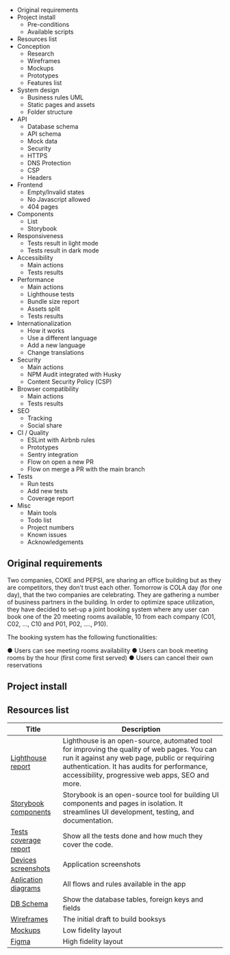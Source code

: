- Original requirements
- Project install
  - Pre-conditions
  - Available scripts
- Resources list
- Conception
  - Research
  - Wireframes
  - Mockups
  - Prototypes
  - Features list
- System design
  - Business rules UML
  - Static pages and assets
  - Folder structure
- API
  - Database schema
  - API schema
  - Mock data
  - Security
  - HTTPS
  - DNS Protection
  - CSP
  - Headers
- Frontend
  - Empty/Invalid states
  - No Javascript allowed
  - 404 pages
- Components
  - List
  - Storybook
- Responsiveness
  - Tests result in light mode
  - Tests result in dark mode
- Accessibility
  - Main actions
  - Tests results
- Performance
  - Main actions
  - Lighthouse tests
  - Bundle size report
  - Assets split
  - Tests results
- Internationalization
  - How it works
  - Use a different language
  - Add a new language
  - Change translations
- Security
  - Main actions
  - NPM Audit integrated with Husky
  - Content Security Policy (CSP)
- Browser compatibility
  - Main actions
  - Tests results
- SEO
  - Tracking
  - Social share
- CI / Quality
  - ESLint with Airbnb rules
  - Prototypes
  - Sentry integration
  - Flow on open a new PR
  - Flow on merge a PR with the main branch
- Tests
  - Run tests
  - Add new tests
  - Coverage report
- Misc
  - Main tools
  - Todo list
  - Project numbers
  - Known issues
  - Acknowledgements

## Original requirements

Two companies, COKE and PEPSI, are sharing an office building but as they are competitors, they don’t trust each other. Tomorrow is COLA day (for one day), that the two companies are celebrating. They are gathering a number of business partners in the building. In order to optimize space utilization, they have decided to set-up a joint booking system where any user can book one of the 20 meeting rooms available, 10 from each company (C01, C02, ..., C10 and P01, P02, ...., P10).

The booking system has the following functionalities:

● Users can see meeting rooms availability
● Users can book meeting rooms by the hour (first come first served)
● Users can cancel their own reservations

## Project install

## Resources list

| Title                                                                                                    | Description                                                                                                                                                                                                                                     |
| -------------------------------------------------------------------------------------------------------- | ----------------------------------------------------------------------------------------------------------------------------------------------------------------------------------------------------------------------------------------------- |
| [Lighthouse report](https://rxluz.github.io/booksys/lighthouse/report.html)                              | Lighthouse is an open-source, automated tool for improving the quality of web pages. You can run it against any web page, public or requiring authentication. It has audits for performance, accessibility, progressive web apps, SEO and more. |
| [Storybook components](https://rxluz.github.io/booksys/storybook/?path=/story/components-button--button) | Storybook is an open-source tool for building UI components and pages in isolation. It streamlines UI development, testing, and documentation.                                                                                                  |
| [Tests coverage report](https://rxluz.github.io/booksys/coverage/lcov-report/index.html)                 | Show all the tests done and how much they cover the code.                                                                                                                                                                                       |
| [Devices screenshots](https://github.com/rxluz/booksys/tree/main/docs/devices-screenshots)               | Application screenshots                                                                                                                                                                                                                         |
| [Aplication diagrams](https://github.com/rxluz/booksys/blob/main/docs/applicationDiagrams.pdf)           | All flows and rules available in the app                                                                                                                                                                                                        |
| [DB Schema](https://github.com/rxluz/booksys/blob/main/docs/dbScheme.mwb)                                | Show the database tables, foreign keys and fields                                                                                                                                                                                               |
| [Wireframes](https://github.com/rxluz/booksys/blob/main/docs/wireframes/wireframes.pdf)                  | The initial draft to build booksys                                                                                                                                                                                                              |
| [Mockups](https://app.moqups.com/pSG0jJ9bhn/view/page/ad64222d5)                                         | Low fidelity layout                                                                                                                                                                                                                             |
| [Figma](https://www.figma.com/file/pFx6z24OMgktLQL64aKYjG/Booksys)                                       | High fidelity layout                                                                                                                                                                                                                            |

